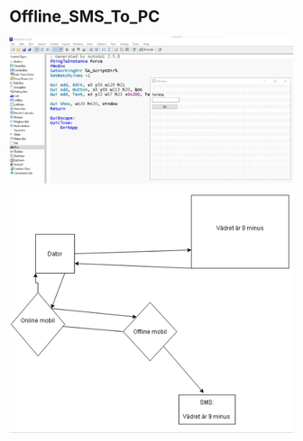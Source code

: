 # Offline_SMS_To_PC


![alt text](https://github.com/floowsnaake/Offline_SMS_To_PC/blob/main/gui.png)


![alt text](https://github.com/floowsnaake/Offline_SMS_To_PC/blob/main/sms.png)
